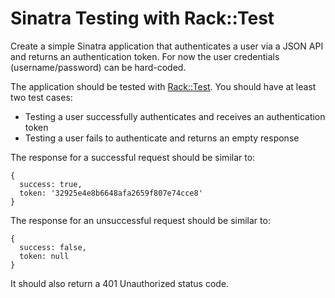 # Sinatra Testing with Rack::Test

Create a simple Sinatra application that authenticates a user via a JSON API and returns an authentication token. For now the user credentials (username/password) can be hard-coded.

The application should be tested with [Rack::Test](https://github.com/brynary/rack-test). You should have at least two test cases:

* Testing a user successfully authenticates and receives an authentication token
* Testing a user fails to authenticate and returns an empty response

The response for a successful request should be similar to:

```
{
  success: true,
  token: '32925e4e8b6648afa2659f807e74cce8'
}
```

The response for an unsuccessful request should be similar to:

```
{
  success: false,
  token: null
}
```

It should also return a 401 Unauthorized status code.
